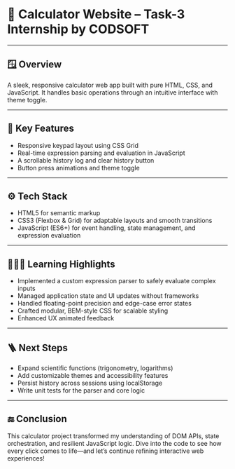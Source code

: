 # 🧮 Calculator Website – Task-3 Internship by CODSOFT

---

## 🪟 Overview

A sleek, responsive calculator web app built with pure HTML, CSS, and JavaScript. It handles basic operations through an intuitive interface with theme toggle.

---

## 🔑 Key Features

- Responsive keypad layout using CSS Grid  
- Real-time expression parsing and evaluation in JavaScript    
- A scrollable history log and clear history button  
- Button press animations and theme toggle  

---

## ⚙️ Tech Stack

- HTML5 for semantic markup  
- CSS3 (Flexbox & Grid) for adaptable layouts and smooth transitions  
- JavaScript (ES6+) for event handling, state management, and expression evaluation  

---

## 🧑🏻‍💻 Learning Highlights

- Implemented a custom expression parser to safely evaluate complex inputs  
- Managed application state and UI updates without frameworks  
- Handled floating-point precision and edge-case error states  
- Crafted modular, BEM-style CSS for scalable styling  
- Enhanced UX animated feedback  

---

## 🪜 Next Steps

- Expand scientific functions (trigonometry, logarithms)  
- Add customizable themes and accessibility features  
- Persist history across sessions using localStorage  
- Write unit tests for the parser and core logic  

---

## 🔚 Conclusion

This calculator project transformed my understanding of DOM APIs, state orchestration, and resilient JavaScript logic. Dive into the code to see how every click comes to life—and let’s continue refining interactive web experiences!
